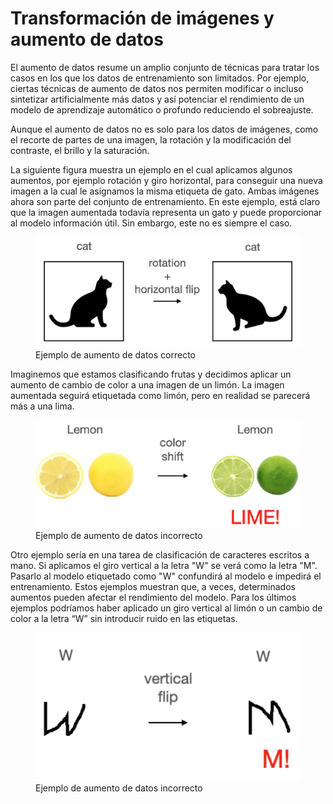 # Transformación de imágenes y aumento de datos
El aumento de datos resume un amplio conjunto de técnicas para tratar los casos en los que los datos de entrenamiento son limitados. Por ejemplo, ciertas técnicas de aumento de datos nos permiten modificar o incluso sintetizar artificialmente más datos y así potenciar el rendimiento de un modelo de aprendizaje automático o profundo reduciendo el sobreajuste.

Aunque el aumento de datos no es solo para los datos de imágenes, como el recorte de partes de una imagen, la rotación y la modificación del contraste, el brillo y la saturación. 

La siguiente figura muestra un ejemplo en el cual aplicamos algunos aumentos, por ejemplo rotación y giro horizontal, para conseguir una nueva imagen a la cual le asignamos la misma etiqueta de gato. Ambas imágenes ahora son parte del conjunto de entrenamiento. En este ejemplo, está claro que la imagen aumentada todavía representa un gato y puede proporcionar al modelo información útil. Sin embargo, este no es siempre el caso.

<figure style="align: center;">
    <img src="./images/augmentation1.png">
    <figcaption>Ejemplo de aumento de datos correcto</figcaption>
</figure>

Imaginemos que estamos clasificando frutas y decidimos aplicar un aumento de cambio de color a una imagen de un limón. La imagen aumentada seguirá etiquetada como limón, pero en realidad se parecerá más a una lima.

<figure style="align: center;">
    <img src="./images/augmentation2.png">
    <figcaption>Ejemplo de aumento de datos incorrecto</figcaption>
</figure>

Otro ejemplo sería en una tarea de clasificación de caracteres escritos a mano. Si aplicamos el giro vertical a la letra "W" se verá como la letra "M". Pasarlo al modelo etiquetado como "W" confundirá al modelo e impedirá el entrenamiento. Estos ejemplos muestran que, a veces, determinados aumentos pueden afectar el rendimiento del modelo. Para los últimos ejemplos podríamos haber aplicado un giro vertical al limón o un cambio de color a la letra “W” sin introducir ruido en las etiquetas.

<figure style="align: center;">
    <img src="./images/augmentation3.png">
    <figcaption>Ejemplo de aumento de datos incorrecto</figcaption>
</figure>